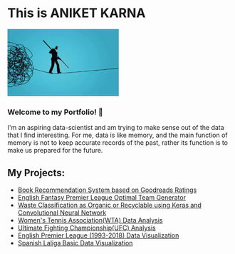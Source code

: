 # This is ANIKET KARNA
<img src="https://github.com/CrypticNumbers8/Data-Structures-and-Algorithms/blob/master/1.PNG" width="250" height="150">



### Welcome to my Portfolio! 👋

I'm an aspiring data-scientist and am trying to make sense out of the data that I find interesting. For me, data is like memory, and the main function of memory is not to keep accurate records of the past, rather its function is to make us prepared for the future.

## My Projects:
* [Book Recommendation System based on Goodreads Ratings](https://github.com/CrypticNumbers8/Goodreads-Project)
* [English Fantasy Premier League Optimal Team Generator](https://github.com/CrypticNumbers8/Fantasy-Premier-League-XI)
* [Waste Classification as Organic or Recyclable using Keras and Convolutional Neural Network](https://github.com/CrypticNumbers8/Waste-Classification-using-Keras-and-CNN)
* [Women's Tennis Association(WTA) Data Analysis]()
* [Ultimate Fighting Championship(UFC) Analysis]()
* [English Premier League (1993-2018) Data Visualization](https://github.com/CrypticNumbers8/EPL-1993-2018)
* [Spanish Laliga Basic Data Visualization](https://github.com/CrypticNumbers8/Laliga-Clubs-Analysis)

